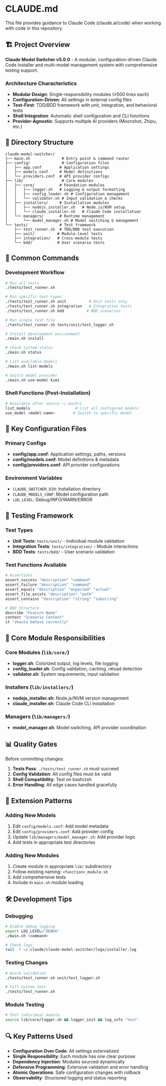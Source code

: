 # CLAUDE.md

This file provides guidance to Claude Code (claude.ai/code) when working with code in this repository.

## 🏗️ Project Overview

**Claude Model Switcher v5.0.0** - A modular, configuration-driven Claude Code installer and multi-model management system with comprehensive testing support.

### Architecture Characteristics
- **Modular Design**: Single-responsibility modules (≤500 lines each)
- **Configuration-Driven**: All settings in external config files
- **Test-First**: TDD/BDD framework with unit, integration, and behavioral tests
- **Shell Integration**: Automatic shell configuration and CLI functions
- **Provider-Agnostic**: Supports multiple AI providers (Moonshot, Zhipu, etc.)

## 📁 Directory Structure

```
claude-model-switcher/
├── main.sh              # Entry point & command router
├── config/              # Configuration files
│   ├── app.conf        # Application settings
│   ├── models.conf     # Model definitions
│   └── providers.conf  # API provider configs
├── lib/                 # Core modules
│   ├── core/           # Foundation modules
│   │   ├── logger.sh   # Logging & output formatting
│   │   ├── config_loader.sh # Configuration management
│   │   └── validator.sh # Input validation & checks
│   ├── installers/     # Installation modules
│   │   ├── nodejs_installer.sh   # Node.js/NVM setup
│   │   └── claude_installer.sh   # Claude Code installation
│   └── managers/       # Runtime management
│       └── model_manager.sh # Model switching & management
└── tests/              # Test framework
    ├── test_runner.sh  # TDD/BDD test execution
    ├── unit/          # Module-level tests
    ├── integration/   # Cross-module tests
    └── bdd/           # User scenario tests
```

## 🚀 Common Commands

### Development Workflow
```bash
# Run all tests
./tests/test_runner.sh

# Run specific test types
./tests/test_runner.sh unit          # Unit tests only
./tests/test_runner.sh integration   # Integration tests
./tests/test_runner.sh bdd          # BDD scenarios

# Run single test file
./tests/test_runner.sh tests/unit/test_logger.sh

# Install development environment
./main.sh install

# Check system status
./main.sh status

# List available models
./main.sh list-models

# Switch model provider
./main.sh use-model kimi
```

### Shell Functions (Post-Installation)
```bash
# Available after source ~/.bashrc
list_models                    # List all configured models
use_model <model-name>        # Switch to specific model
```

## 🔧 Key Configuration Files

### Primary Configs
- **config/app.conf**: Application settings, paths, versions
- **config/models.conf**: Model definitions & metadata
- **config/providers.conf**: API provider configurations

### Environment Variables
- `CLAUDE_SWITCHER_DIR`: Installation directory
- `CLAUDE_MODELS_CONF`: Model configuration path
- `LOG_LEVEL`: Debug/INFO/WARN/ERROR

## 🧪 Testing Framework

### Test Types
- **Unit Tests**: `tests/unit/` - Individual module validation
- **Integration Tests**: `tests/integration/` - Module interactions
- **BDD Tests**: `tests/bdd/` - User scenario validation

### Test Functions Available
```bash
# Assertions
assert_success "description" "command"
assert_failure "description" "command"
assert_equals "description" "expected" "actual"
assert_file_exists "description" "path"
assert_contains "description" "string" "substring"

# BDD Structure
describe "Feature Name"
context "Scenario Context"
it "should behave correctly"
```

## 🎯 Core Module Responsibilities

### Core Modules (`lib/core/`)
- **logger.sh**: Colorized output, log levels, file logging
- **config_loader.sh**: Config validation, caching, reload detection
- **validator.sh**: System requirements, input validation

### Installers (`lib/installers/`)
- **nodejs_installer.sh**: Node.js/NVM version management
- **claude_installer.sh**: Claude Code CLI installation

### Managers (`lib/managers/`)
- **model_manager.sh**: Model switching, API provider coordination

## 📊 Quality Gates

Before committing changes:
1. **Tests Pass**: `./tests/test_runner.sh` must succeed
2. **Config Validation**: All config files must be valid
3. **Shell Compatibility**: Test on bash/zsh
4. **Error Handling**: All edge cases handled gracefully

## 🔄 Extension Patterns

### Adding New Models
1. Edit `config/models.conf`: Add model metadata
2. Edit `config/providers.conf`: Add provider config
3. Update `lib/managers/model_manager.sh`: Add provider logic
4. Add tests in appropriate test directories

### Adding New Modules
1. Create module in appropriate `lib/` subdirectory
2. Follow existing naming: `<function>_module.sh`
3. Add comprehensive tests
4. Include in `main.sh` module loading

## 🛠️ Development Tips

### Debugging
```bash
# Enable debug logging
export LOG_LEVEL="DEBUG"
./main.sh <command>

# Check logs
tail -f ~/.claude/claude-model-switcher/logs/installer.log
```

### Testing Changes
```bash
# Quick validation
./tests/test_runner.sh unit/test_logger.sh

# Full system test
./tests/test_runner.sh
```

### Module Testing
```bash
# Test individual module
source lib/core/logger.sh && logger_init && log_info "test"
```

## 🔍 Key Patterns Used

- **Configuration Over Code**: All settings externalized
- **Single Responsibility**: Each module has one clear purpose
- **Dependency Injection**: Modules sourced dynamically
- **Defensive Programming**: Extensive validation and error handling
- **Atomic Operations**: Safe configuration changes with rollback
- **Observability**: Structured logging and status reporting